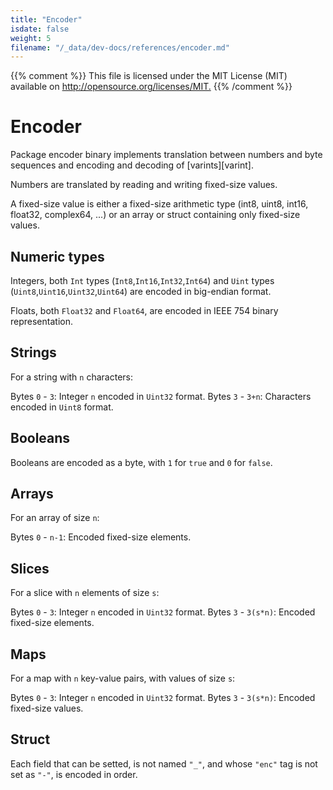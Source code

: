```yaml
---
title: "Encoder"
isdate: false
weight: 5
filename: "/_data/dev-docs/references/encoder.md"
---
```

{{% comment %}}
This file is licensed under the MIT License (MIT) available on
<http://opensource.org/licenses/MIT.>
{{% /comment %}}

# Encoder

Package encoder binary implements translation between numbers and byte sequences and encoding and decoding of [varints][varint].

Numbers are translated by reading and writing fixed-size values.

A fixed-size value is either a fixed-size arithmetic type (int8, uint8, int16, float32, complex64, ...) or an array or struct containing only fixed-size values.

## Numeric types

Integers, both `Int` types (`Int8`,`Int16`,`Int32`,`Int64`) and `Uint` types (`Uint8`,`Uint16`,`Uint32`,`Uint64`) are encoded in big-endian format.

Floats, both `Float32` and `Float64`, are encoded in IEEE 754 binary representation.

## Strings

For a string with `n` characters:

Bytes `0` - `3`: Integer `n` encoded in `Uint32` format.
Bytes `3` - `3+n`: Characters encoded in `Uint8` format.

## Booleans

Booleans are encoded as a byte, with `1` for `true` and `0` for `false`.

## Arrays

For an array of size `n`:

Bytes `0` - `n-1`: Encoded fixed-size elements.

## Slices

For a slice with `n` elements of size `s`:

Bytes `0` - `3`: Integer `n` encoded in `Uint32` format.
Bytes `3` - `3(s*n)`: Encoded fixed-size elements.

## Maps

For a map with `n` key-value pairs, with values of size `s`:

Bytes `0` - `3`: Integer `n` encoded in `Uint32` format.
Bytes `3` - `3(s*n)`: Encoded fixed-size values.

## Struct

Each field that can be setted, is not named `"_"`, and whose `"enc"` tag is not set as `"-"`, is encoded in order.


